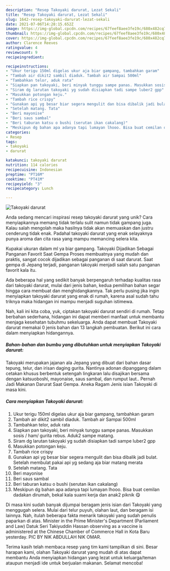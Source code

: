 ```yaml
---
description: "Resep Takoyaki darurat, Lezat Sekali"
title: "Resep Takoyaki darurat, Lezat Sekali"
slug: 1642-resep-takoyaki-darurat-lezat-sekali
date: 2021-07-06T14:28:15.652Z
image: https://img-global.cpcdn.com/recipes/67feef8aee3fe19c/680x482cq70/takoyaki-darurat-foto-resep-utama.jpg
thumbnail: https://img-global.cpcdn.com/recipes/67feef8aee3fe19c/680x482cq70/takoyaki-darurat-foto-resep-utama.jpg
cover: https://img-global.cpcdn.com/recipes/67feef8aee3fe19c/680x482cq70/takoyaki-darurat-foto-resep-utama.jpg
author: Clarence Reeves
ratingvalue: 4
reviewcount: 9
recipeingredient:

recipeinstructions:
- "Ukur terigu 150ml digelas ukur aja biar gampang, tambahkan garam"
- "Tambah air dikit2 sambil diaduk. Tambah air Sampai 500ml"
- "Tambahkan telor, aduk rata"
- "Siapkan pan takoyaki, beri minyak tunggu sampe panas. Masukkan sosis / ham/ gurita rebus. Aduk2 sampe matang."
- "Siram dg larutan takoyaki yg sudah disiapkan tadi sampe luber2 gpp"
- "Masukkan potongan keju."
- "Tambah rice crispy"
- "Gunakan api yg besar biar segera mengulit dan bisa dibalik jadi bulat. Setelah membulat pakai api yg sedang aja biar matang merata"
- "Setelah matang. Tata"
- "Beri mayonise"
- "Beri saus sambal"
- "Beri taburan katsu o bushi (serutan ikan cakalang)"
- "Meskipun dg bahan apa adanya tapi lumayan lhooo. Bisa buat cemilan dadakan dirumah, bekal kala suami kerja dan anak2 piknik 😋"
categories:
- Resep
tags:
- takoyaki
- darurat

katakunci: takoyaki darurat 
nutrition: 114 calories
recipecuisine: Indonesian
preptime: "PT16M"
cooktime: "PT41M"
recipeyield: "3"
recipecategory: Lunch

---
```



![Takoyaki darurat](https://img-global.cpcdn.com/recipes/67feef8aee3fe19c/680x482cq70/takoyaki-darurat-foto-resep-utama.jpg)

Anda sedang mencari inspirasi resep takoyaki darurat yang unik? Cara menyiapkannya memang tidak terlalu sulit namun tidak gampang juga. Kalau salah mengolah maka hasilnya tidak akan memuaskan dan justru cenderung tidak enak. Padahal takoyaki darurat yang enak selayaknya punya aroma dan cita rasa yang mampu memancing selera kita.

Kupakai ukuran dalam ml ya biar gampang. Takoyaki Dijadikan Sebagai Panganan Favorit Saat Gempa Proses membuatnya yang mudah dan praktis, sangat cocok dijadikan sebagai panganan di saat darurat. Saat gempa di Jepang terjadi, panganan takoyaki menjadi salah satu panganan favorit kala itu.

Ada beberapa hal yang sedikit banyak berpengaruh terhadap kualitas rasa dari takoyaki darurat, mulai dari jenis bahan, kedua pemilihan bahan segar hingga cara membuat dan menghidangkannya. Tak perlu pusing jika ingin menyiapkan takoyaki darurat yang enak di rumah, karena asal sudah tahu triknya maka hidangan ini mampu menjadi suguhan istimewa.


Nah, kali ini kita coba, yuk, ciptakan takoyaki darurat sendiri di rumah. Tetap berbahan sederhana, hidangan ini dapat memberi manfaat untuk membantu menjaga kesehatan tubuhmu sekeluarga. Anda dapat membuat Takoyaki darurat memakai 0 jenis bahan dan 13 langkah pembuatan. Berikut ini cara dalam menyiapkan hidangannya.

<!--inarticleads1-->

##### Bahan-bahan dan bumbu yang dibutuhkan untuk menyiapkan Takoyaki darurat:



Takoyaki merupakan jajanan ala Jepang yang dibuat dari bahan dasar tepung, telur, dan irisan daging gurita. Nantinya adonan dipanggang dalam cetakan khusus berbentuk setengah lingkaran lalu disajikan bersama dengan katsuoboshi, mayonaise, saus sambal, dan rumput laut.. Pernah Jadi Makanan Darurat Saat Gempa. Aneka Ragam Jenis isian Takoyaki di masa kini. 

<!--inarticleads2-->

##### Cara menyiapkan Takoyaki darurat:

1. Ukur terigu 150ml digelas ukur aja biar gampang, tambahkan garam
1. Tambah air dikit2 sambil diaduk. Tambah air Sampai 500ml
1. Tambahkan telor, aduk rata
1. Siapkan pan takoyaki, beri minyak tunggu sampe panas. Masukkan sosis / ham/ gurita rebus. Aduk2 sampe matang.
1. Siram dg larutan takoyaki yg sudah disiapkan tadi sampe luber2 gpp
1. Masukkan potongan keju.
1. Tambah rice crispy
1. Gunakan api yg besar biar segera mengulit dan bisa dibalik jadi bulat. Setelah membulat pakai api yg sedang aja biar matang merata
1. Setelah matang. Tata
1. Beri mayonise
1. Beri saus sambal
1. Beri taburan katsu o bushi (serutan ikan cakalang)
1. Meskipun dg bahan apa adanya tapi lumayan lhooo. Bisa buat cemilan dadakan dirumah, bekal kala suami kerja dan anak2 piknik 😋


Di masa kini sudah banyak dijumpai beragam jenis isian dari Takoyaki yang menggugah selera. Mulai dari telur puyuh, olahan laut, dan beragam isi lainnya. Nah, itulah beberapa fakta menarik takoyaki yang sudah penulis paparkan di atas. Minister in the Prime Minister&#39;s Department (Parliament and Law) Datuk Seri Takiyuddin Hassan observing as a vaccine is administered at the Chinese Chamber of Commerce Hall in Kota Baru yesterday. PIC BY NIK ABDULLAH NIK OMAR. 

Terima kasih telah membaca resep yang tim kami tampilkan di sini. Besar harapan kami, olahan Takoyaki darurat yang mudah di atas dapat membantu Anda menyiapkan hidangan yang lezat untuk keluarga/teman ataupun menjadi ide untuk berjualan makanan. Selamat mencoba!
